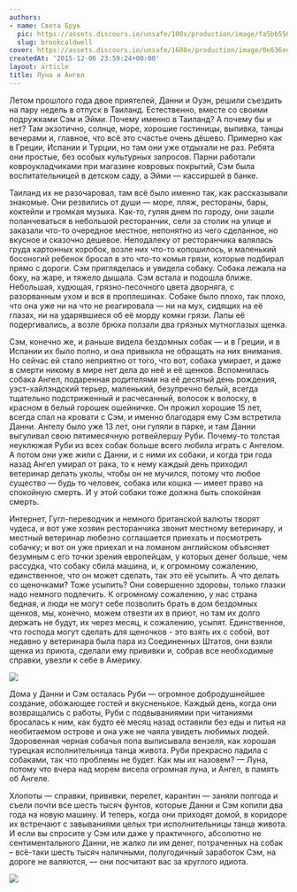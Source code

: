 ```yaml
---
authors:
- name: Света Брук
  pic: https://assets.discours.io/unsafe/100x/production/image/fa5bb550-90d8-11e8-a560-8fb4ec62d69b.jpeg
  slug: brookcaldwell
cover: https://assets.discours.io/unsafe/1600x/production/image/0e636ed0-90e8-11e8-b664-798ed379bf02.jpeg
createdAt: '2015-12-06 23:59:24+00:00'
layout: article
title: Луна и Ангел
---
```


Летом прошлого года двое приятелей, Данни и Оуэн, решили съездить на пару недель в отпуск в Таиланд. Естественно, вместе со своими подружками Сэм и Эйми. Почему именно в Таиланд? А почему бы и нет? Там экзотично, солнце, море, хорошие гостиницы, выпивка, танцы вечерами и, главное, что всё это счастье очень дёшево. Примерно как в Греции, Испании и Турции, но там они уже отдыхали не раз. Ребята они простые, без особых культурных запросов. Парни работали ковроукладчиками при магазине ковровых покрытий, Сэм была воспитательницей в детском саду, а Эйми — кассиршей в банке.

Таиланд их не разочаровал, там всё было именно так, как рассказывали знакомые. Они резвились от души — море, пляж, рестораны, бары, коктейли и громкая музыка. Как-то, гуляя днем по городу, они зашли поланчеваться в небольшой ресторанчик, сели за столик на улице и заказали что-то очередное местное, непонятно из чего сделанное, но вкусное и сказочно дешевое. Неподалеку от ресторанчика валялась груда картонных коробок, возле них что-то копошилось, и маленький босоногий ребенок бросал в это что-то комья грязи, которые подбирал прямо с дороги. Сэм пригляделась и увидела собаку. Собака лежала на боку, на жаре, и тяжело дышала. Сэм встала и подошла ближе. Небольшая, худющая, грязно-песочного цвета дворняга, с разорванным ухом и вся в проплешинах. Собаке было плохо, так плохо, что она уже ни на что не реагировала — ни на мух, сидящих на её глазах, ни на ударявшиеся об её морду комки грязи. Лапы её подергивались, а возле брюха ползали два грязных мутноглазых щенка.

Сэм, конечно же, и раньше видела бездомных собак — и в Греции, и в Испании их было полно, и она привыкла не обращать на них внимания. Но сейчас ей стало неприятно от того, что вот, собака умирает, и даже в смерти никому в мире нет дела до неё и её щенков. Вспомнилась собака Ангел, подаренная родителями на её десятый день рождения, уэст–хайлэндский терьер, маленький, безупречно белый, всегда тщательно подстриженный и расчесанный, волосок к волоску, в красном в белый горошек ошейничке. Он прожил хорошие 15 лет, всегда спал на кровати с Сэм, и именно благодаря ему Сэм встретила Данни. Ангелу было уже 13 лет, они гуляли в парке, и там Данни выгуливал свою пятимесячную ротвейлершу Руби. Почему-то толстая неуклюжая Руби из всех собак больше всего любила играть с Ангелом. А потом они уже жили с Данни, и с ними их собаки, и когда три года назад Ангел умирал от рака, то к нему каждый день приходил ветеринар делать уколы, чтобы он не мучился, потому что любое существо — будь то человек, собака или кошка — имеет право на спокойную смерть. И у этой собаки тоже должна быть спокойная смерть.

Интернет, Гугл-переводчик и немного британской валюты творят чудеса, и вот уже хозяин ресторанчика звонит местному ветеринару, и местный ветеринар любезно соглашается приехать и посмотреть собачку; и вот он уже приехал и на ломаном английском объясняет безумным с его точки зрения европейцам, у которых денег больше, чем рассудка, что собаку сбила машина, и, к огромному сожалению, единственное, что он может сделать, так это её усыпить. А что делать со щеночками? Тоже усыпить? Они совершенно здоровы, только глазки надо немного подлечить. К огромному сожалению, у нас страна бедная, и люди не могут себе позволить брать в дом бездомных щенков, мы, конечно, можем отвезти их в приют, но там их долго держать не будут, их через месяц, к сожалению, усыпят. Единственное, что господа могут сделать для щеночков - это взять их с собой, вот недавно у ветеринара была пара из Соединенных Штатов, они взяли щенка из приюта, сделали ему прививки и, собрав все необходимые справки, увезли к себе в Америку. 

![](https://assets.discours.io/unsafe/900x/production/image/dfc62d70-a54a-11e8-bfc7-9b5979ddfe3f.jpeg)

Дома у Данни и Сэм осталась Руби — огромное добродушнейшее создание, обожающее гостей и вкусненькое. Каждый день, когда они возвращались с работы, Руби с подвываниямии при читаниями бросалась к ним, как будто её месяц назад оставили без еды и питья на необитаемом острове и она уже не чаяла увидеть любимых людей. Здоровенная черная собачья попа выписывала вензеля, как хорошая турецкая исполнительница танца живота. Руби прекрасно ладила с собаками, так что проблемы не будет. Как мы их назовем? — Луна, потому что вчера над морем висела огромная луна, и Ангел, в память об Ангеле. 

Хлопоты — справки, прививки, перелет, карантин — заняли полгода и съели почти все шесть тысяч фунтов, которые Данни и Сэм копили два года на новую машину. И теперь, когда они приходят домой, в коридоре их встречают с завываниями целых три исполнительницы танца живота. И если вы спросите у Сэм или даже у практичного, абсолютно не сентиментального Данни, не жалко ли им денег, потраченных на собак – всё-таки шесть тысяч наличными, полугодичный заработок Сэм, на дороге не валяются, — они посчитают вас за круглого идиота.

![](https://assets.discours.io/unsafe/900x/production/image/e0389e50-a54a-11e8-bfc7-9b5979ddfe3f.jpeg)
